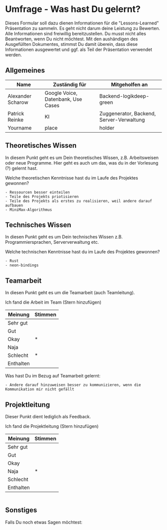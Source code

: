 # Umfrage - Was hast Du gelernt?

Dieses Formular soll dazu dienen Informationen für die "Lessons-Learned" Präsentation zu sammeln. Es geht nicht darum deine Leistung zu Bewerten. Alle Informationen sind freiwillig bereitzustellen. Du musst nicht alles Beantworten, wenn Du nicht möchtest. Mit den aushändigen des Ausgefüllten Dokumentes, stimmst Du damit überein, dass diese Informationen ausgewertet und ggf. als Teil der Präsentation verwendet werden.

## Allgemeines

Name | Zuständig für | Mitgeholfen an
--- | --- | ---
Alexander Scharow | Google Voice, Datenbank, Use Cases | Backend-logikdeep-green
Patrick Reinke | KI | Zuggenerator, Backend, Server-Verwaltung
Yourname | place | holder

## Theoretisches Wissen

In diesem Punkt geht es um Dein theoretisches Wissen, z.B. Arbeitsweisen oder neue Programme. Hier geht es auch um das, was du in der Vorlesung (?) gelernt hast.

Welche theoretischen Kenntnisse hast du im Laufe des Projektes gewonnen?

```
- Ressourcen besser einteilen
- Teile des Projekts priotisieren
- Teile des Projekts als erstes zu realisieren, weil andere darauf aufbauen
- MiniMax-Algorithmus
```

## Technisches Wissen

In diesen Punkt geht es um Dein technisches Wissen z.B. Programmiersprachen, Serververwaltung etc.

Welche technischen Kenntnisse hast du im Laufe des Projektes gewonnen?

```
- Rust
- neon-bindings
```

## Teamarbeit

In diesen Punkt geht es um die Teamarbeit (auch Teamleitung).

Ich fand die Arbeit im Team (Stern hinzufügen)

Meinung | Stimmen |
--- | --- |
Sehr gut |  |
Gut |  |
Okay | * |
Naja  |  |
Schlecht | * |
Enthalten |  |

Was hast Du im Bezug auf Teamarbeit gelernt:

```
- Andere darauf hinzuweisen besser zu kommunizieren, wenn die Kommunikation mir nicht gefällt
```

## Projektleitung

Dieser Punkt dient lediglich als Feedback.

Ich fand die Projektleitung (Stern hinzufügen)

Meinung | Stimmen |
--- | --- |
Sehr gut |  |
Gut |  |
Okay |  |
Naja  | * |
Schlecht |  |
Enthalten |  |

```

```

## Sonstiges

Falls Du noch etwas Sagen möchtest:
```

```
